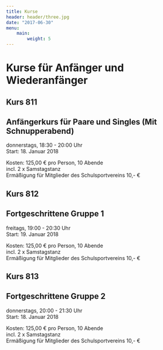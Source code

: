```yaml
---
title: Kurse
header: header/three.jpg
date: "2017-06-30"
menu:
    main:
        weight: 5
---
```


# Kurse für Anfänger und Wiederanfänger

## Kurs 811  
## Anfängerkurs für Paare und Singles (Mit Schnupperabend)  
donnerstags, 18:30 - 20:00 Uhr  
Start: 18\. Januar 2018  

Kosten: 125,00 € pro Person, 10 Abende  
incl. 2 x Samstagstanz  
Ermäßigung für Mitglieder des Schulsportvereins 10,- €  

## Kurs 812  
## Fortgeschrittene Gruppe 1  
freitags, 19:00 - 20:30 Uhr  
Start: 19\. Januar 2018  

Kosten: 125,00 € pro Person, 10 Abende  
incl. 2 x Samstagstanz  
Ermäßigung für Mitglieder des Schulsportvereins 10,- €  

## Kurs 813  
## Fortgeschrittene Gruppe 2  
donnerstags, 20:00 - 21:30 Uhr  
Start: 18\. Januar 2018  

Kosten: 125,00 € pro Person, 10 Abende  
incl. 2 x Samstagstanz  
Ermäßigung für Mitglieder des Schulsportvereins 10,- €  
